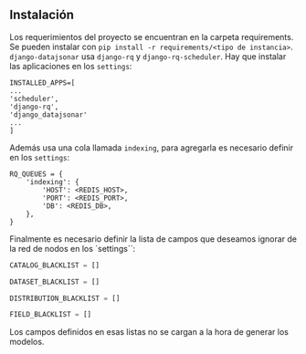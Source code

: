 ## Instalación

Los requerimientos del proyecto se encuentran en la carpeta requirements. Se pueden instalar con
`pip install -r requirements/<tipo de instancia>`. `django-datajsonar` usa `django-rq` y `django-rq-scheduler`. Hay que
instalar las aplicaciones en los `settings`:
```
INSTALLED_APPS=[
...
'scheduler',
'django-rq',
'django_datajsonar'
...
]
```

Además usa una cola llamada `indexing`, para agregarla es necesario definir en los `settings`:
```
RQ_QUEUES = {
    'indexing': {
        'HOST': <REDIS_HOST>,
        'PORT': <REDIS_PORT>,
        'DB': <REDIS_DB>,
    },
}
```

Finalmente es necesario definir la lista de campos que deseamos ignorar de la red de nodos en los `settings``:

```python
CATALOG_BLACKLIST = []

DATASET_BLACKLIST = []

DISTRIBUTION_BLACKLIST = []

FIELD_BLACKLIST = []
```

Los campos definidos en esas listas no se cargan a la hora de generar los modelos.
